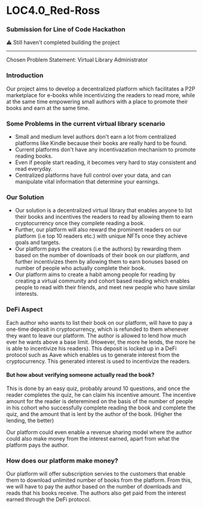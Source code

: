 # LOC4.0_Red-Ross
### Submission for Line of Code Hackathon

⚠ Still haven't completed building the project 

-------------------------


Chosen Problem Statement: Virtual Library Administrator

### Introduction
Our project aims to develop a decentralized platform which facilitates a P2P marketplace for e-books while incentivizing the readers to read more, while at the same time empowering small authors with a place to promote their books and earn at the same time. 

### Some Problems in the current virtual library scenario
- Small and medium level authors don't earn a lot from centralized platforms like Kindle because their books are really hard to be found. 
- Current platforms don't have any incentivazation mechanism to promote reading books.
- Even if people start reading, it becomes very hard to stay consistent and read everyday. 
- Centralized platforms have full control over your data, and can manipulate vital information that determine your earnings. 

### Our Solution
- Our solution is a decentralized virtual library that enables anyone to list their books and incentives the readers to read by allowing them to earn cryptocurrency once they complete reading a book. 
- Further, our platform will also reward the prominent readers on our platform (i.e top 10 readers etc.) with unique NFTs once they achieve goals and targets.
- Our platform pays the creators (i.e the authors) by rewarding them based on the number of downloads of their book on our platform, and further incentivizes them by allowing them to earn bonuses based on number of people who actually complete their book. 
- Our platform aims to create a habit among people for reading by creating a virtual community and cohort based reading which enables people to read with their friends, and meet new people who have similar interests. 

### DeFi Aspect
Each author who wants to list their book on our platform, will have to pay a one-time deposit in cryptocurrency, which is refunded to them whenever they want to leave our platform. The author is allowed to lend how much ever he wants above a base limit. (However, the more he lends, the more he is able to incentivize his readers). This deposit is locked up in a DeFi protocol such as Aave which enables us to generate interest from the cryptocurrency. This generated interest is used to incentivize the readers. 

#### But how about verifying someone actually read the book?
This is done by an easy quiz, probably around 10 questions, and once the reader completes the quiz, he can claim his incentive amount. The incentive amount for the reader is deteremined on the basis of the number of people in his cohort who successfully complete reading the book and complete the quiz, and the amount that is lent by the author of the book. (Higher the lending, the better)

Our platform could even enable a revenue sharing model where the author could also make money from the interest earned, apart from what the platform pays the author. 

### How does our platform make money?
Our platform will offer subscription servies to the customers that enable them to download unlimited number of books from the platform. From this, we will have to pay the author based on the number of downloads and reads that his books receive. The authors also get paid from the interest earned through the DeFi protocol. 
